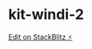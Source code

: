 # kit-windi-2

[Edit on StackBlitz ⚡️](https://stackblitz.com/edit/sveltejs-kit-template-default-yluekr)